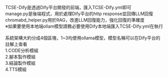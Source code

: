 TCSE-Dify是透過Dify平台開發的前端，匯入TCSE-Dify.yml即可<br>
manage.py是後端程式，用於處理Dify平台的http response並回傳LLM回復<br>
chromabd_helper.py用於RAG，改進LLM回復能力，強化回復的準確度<br>
※如果要使用本地端ollam模型請務必要使用Dify本地端匯入TCSE-Dify.yml在執行<br>
<br>
系統架構大約分成4個區塊，1~3均使用ollama模型，模型名稱可以在Dify平台的註解上查看<br>
1.CODE分析模組<br>
2.腳本製作模組<br>
3.結論製作模組<br>
4.TTS模組<br>

